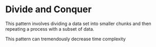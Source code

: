 # Divide and Conquer

This pattern involves dividing a data set into smaller chunks and then repeating a process with a subset of data.

This pattern can tremendously decrease time complexity